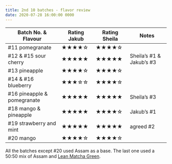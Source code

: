 ```yaml
---
title: 2nd 10 batches - flavor review
date: 2020-07-28 16:00:00 0000
---
```


| Batch No. & Flavour         | Rating Jakub | Rating Sheila | Notes                            |
|-----------------------------|--------------|---------------|----------------------------------|
| #11 pomegranate             |    ★★★★☆     |     ★★★★☆     |                                  |
| #12 & #15 sour cherry       |    ★★★★★     |     ★★★★★     |     Sheila’s #1 & Jakub’s #3     |
| #13 pineapple               |    ★★★★☆     |     ★★★★☆     |                                  |
| #14 & #16 blueberry         |    ★★★☆☆     |     ★★★★☆     |                                  |
| #16 pineapple & pomegranate |    ★★★★★     |     ★★★★★     |     Sheila’s #3                  |
| #18 mango & pineapple       |    ★★★★★     |     ★★★★☆     |     Jakub’s #1                   |
| #19 strawberry and mint     |    ★★★★★     |     ★★★★★     |     agreed #2                    |
| #20 mango                   |    ★★★★☆     |     ★★★★☆     |                                  |

All the batches except #20 used Assam as a base.
The last one used a 50:50 mix of Assam and [Lean Matcha Green](https://www.pukkaherbs.com/shop/organic-teas/lean-matcha-green/).
